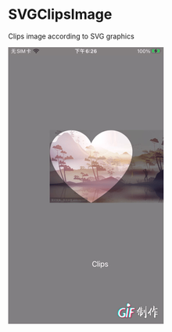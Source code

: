 # SVGClipsImage
Clips image according to SVG graphics

![image](https://github.com/ColdChains/SVGClipsImage/blob/main/SVGClipsImage.gif)
